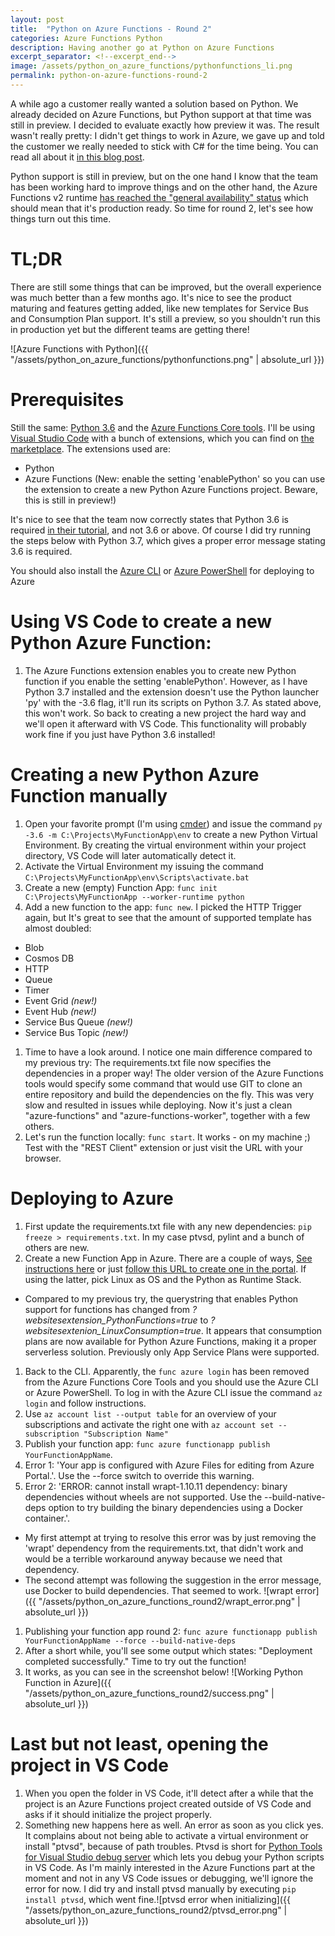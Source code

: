 ```yaml
---
layout: post
title:  "Python on Azure Functions - Round 2"
categories: Azure Functions Python
description: Having another go at Python on Azure Functions
excerpt_separator: <!--excerpt_end-->
image: /assets/python_on_azure_functions/pythonfunctions_li.png
permalink: python-on-azure-functions-round-2
---
```


A while ago a customer really wanted a solution based on Python. We already decided on Azure Functions, but Python support at that time was still in preview. I decided to evaluate exactly how preview it was. The result wasn't really pretty: I didn't get things to work in Azure, we gave up and told the customer we really needed to stick with C# for the time being. You can read all about it [in this blog post](/python-on-azure-functions).

Python support is still in preview, but on the one hand I know that the team has been working hard to improve things and on the other hand, the Azure Functions v2 runtime [has reached the "general availability" status](https://azure.microsoft.com/en-us/blog/introducing-azure-functions-2-0/) which should mean that it's production ready. So time for round 2, let's see how things turn out this time.<!--excerpt_end-->

# TL;DR
There are still some things that can be improved, but the overall experience was much better than a few months ago. It's nice to see the product maturing and features getting added, like new templates for Service Bus and Consumption Plan support. It's still a preview, so you shouldn't run this in production yet but the different teams are getting there!

![Azure Functions with Python]({{ "/assets/python_on_azure_functions/pythonfunctions.png" | absolute_url }})

# Prerequisites
Still the same: [Python 3.6](https://www.python.org/downloads/release/python-366/) and the [Azure Functions Core tools](https://github.com/Azure/azure-functions-core-tools). I'll be using [Visual Studio Code](https://code.visualstudio.com/download) with a bunch of extensions, which you can find on [the marketplace](https://marketplace.visualstudio.com/VSCode). The extensions used are:	
- Python
- Azure Functions (New: enable the setting 'enablePython' so you can use the extension to create a new Python Azure Functions project. Beware, this is still in preview!) 

It's nice to see that the team now correctly states that Python 3.6 is required [in their tutorial](https://github.com/Azure/azure-functions-python-worker/wiki/Create-your-first-Python-function), and not 3.6 or above. Of course I did try running the steps below with Python 3.7, which gives a proper error message stating 3.6 is required. 

You should also install the [Azure CLI](https://docs.microsoft.com/en-us/cli/azure/install-azure-cli?view=azure-cli-latest) or [Azure PowerShell](https://docs.microsoft.com/en-us/powershell/azure/install-azurerm-ps?view=azurermps-6.9.0) for deploying to Azure

# Using VS Code to create a new Python Azure Function:
1. The Azure Functions extension enables you to create new Python function if you enable the setting 'enablePython'. However, as I have Python 3.7 installed and the extension doesn't use the Python launcher 'py' with the -3.6 flag, it'll run its scripts on Python 3.7. As stated above, this won't work. So back to creating a new project the hard way and we'll open it afterward with VS Code. This functionality will probably work fine if you just have Python 3.6 installed!

# Creating a new Python Azure Function manually
1. Open your favorite prompt (I'm using [cmder](http://cmder.net/)) and issue the command `py -3.6 -m C:\Projects\MyFunctionApp\env` to create a new Python Virtual Environment. By creating the virtual environment within your project directory, VS Code will later automatically detect it.
1. Activate the Virtual Environment my issuing the command `C:\Projects\MyFunctionApp\env\Scripts\activate.bat`
1. Create a new (empty) Function App: `func init C:\Projects\MyFunctionApp --worker-runtime python`
1. Add a new function to the app: `func new`. I picked the HTTP Trigger again, but It's great to see that the amount of supported template has almost doubled:
- Blob
- Cosmos DB
- HTTP
- Queue
- Timer
- Event Grid _(new!)_
- Event Hub _(new!)_
- Service Bus Queue _(new!)_
- Service Bus Topic _(new!)_
1. Time to have a look around. I notice one main difference compared to my previous try: The requirements.txt file now specifies the dependencies in a proper way! The older version of the Azure Functions tools would specify some command that would use GIT to clone an entire repository and build the dependencies on the fly. This was very slow and resulted in issues while deploying. Now it's just a clean "azure-functions" and "azure-functions-worker", together with a few others.
1. Let's run the function locally: `func start`. It works - on my machine ;) Test with the "REST Client" extension or just visit the URL with your browser.

# Deploying to Azure
1. First update the requirements.txt file with any new dependencies: `pip freeze > requirements.txt`. In my case ptvsd, pylint and a bunch of others are new.
1. Create a new Function App in Azure. There are a couple of ways, [See instructions here](https://github.com/Azure/Azure-Functions/wiki/Azure-Functions-on-Linux-Preview) or just [follow this URL to create one in the portal](https://portal.azure.com/?websitesextension_linuxconsumption=true#create/Microsoft.FunctionApp). If using the latter, pick Linux as OS and the Python as Runtime Stack.
- Compared to my previous try, the querystring that enables Python support for functions has changed from _?websitesextension_PythonFunctions=true_ to _?websitesextenion_LinuxConsumption=true_. It appears that consumption plans are now available for Python Azure Functions, making it a proper serverless solution. Previously only App Service Plans were supported.
1. Back to the CLI. Apparently, the `func azure login` has been removed from the Azure Functions Core Tools and you should use the Azure CLI or Azure PowerShell. To log in with the Azure CLI issue the command `az login` and follow instructions.
1. Use `az account list --output table` for an overview of your subscriptions and activate the right one with `az account set --subscription "Subscription Name"`
1. Publish your function app: `func azure functionapp publish YourFunctionAppName`.
1. Error 1: 'Your app is configured with Azure Files for editing from Azure Portal.'. Use the --force switch to override this warning.
1. Error 2: 'ERROR: cannot install wrapt-1.10.11 dependency: binary dependencies without wheels are not supported.  Use the --build-native-deps option to try building the binary dependencies using a Docker container.'.
- My first attempt at trying to resolve this error was by just removing the 'wrapt' dependency from the requirements.txt, that didn't work and would be a terrible workaround anyway because we need that dependency.
- The second attempt was following the suggestion in the error message, use Docker to build dependencies. That seemed to work.
![wrapt error]({{ "/assets/python_on_azure_functions_round2/wrapt_error.png" | absolute_url }})
1. Publishing your function app round 2: `func azure functionapp publish YourFunctionAppName --force --build-native-deps`
1. After a short while, you'll see some output which states: "Deployment completed successfully." Time to try out the function!
1. It works, as you can see in the screenshot below! ![Working Python Function in Azure]({{ "/assets/python_on_azure_functions_round2/success.png" | absolute_url }})

# Last but not least, opening the project in VS Code
1. When you open the folder in VS Code, it'll detect after a while that the project is an Azure Functions project created outside of VS Code and asks if it should initialize the project properly.
1. Something new happens here as well. An error as soon as you click yes. It complains about not being able to activate a virtual environment or install "ptvsd", because of path troubles. Ptvsd is short for [Python Tools for Visual Studio debug server](https://github.com/Microsoft/ptvsd) which lets you debug your Python scripts in VS Code. As I'm mainly interested in the Azure Functions part at the moment and not in any VS Code issues or debugging, we'll ignore the error for now. I did try and install ptvsd manually by executing `pip install ptvsd`, which went fine.![ptvsd error when initializing]({{ "/assets/python_on_azure_functions_round2/ptvsd_error.png" | absolute_url }})
